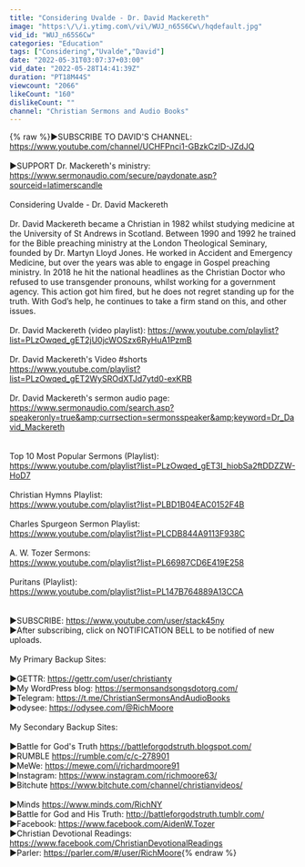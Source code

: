 ```yaml
---
title: "Considering Uvalde - Dr. David Mackereth"
image: "https:\/\/i.ytimg.com\/vi\/WUJ_n65S6Cw\/hqdefault.jpg"
vid_id: "WUJ_n65S6Cw"
categories: "Education"
tags: ["Considering","Uvalde","David"]
date: "2022-05-31T03:07:37+03:00"
vid_date: "2022-05-28T14:41:39Z"
duration: "PT18M44S"
viewcount: "2066"
likeCount: "160"
dislikeCount: ""
channel: "Christian Sermons and Audio Books"
---
```

{% raw %}▶️SUBSCRIBE TO DAVID'S CHANNEL: <a rel="nofollow" target="blank" href="https://www.youtube.com/channel/UCHFPnci1-GBzkCzlD-JZdJQ">https://www.youtube.com/channel/UCHFPnci1-GBzkCzlD-JZdJQ</a><br /><br />▶️SUPPORT Dr. Mackereth's ministry: <a rel="nofollow" target="blank" href="https://www.sermonaudio.com/secure/paydonate.asp?sourceid=latimerscandle">https://www.sermonaudio.com/secure/paydonate.asp?sourceid=latimerscandle</a><br /><br />Considering Uvalde - Dr. David Mackereth<br /><br />Dr. David Mackereth became a Christian in 1982 whilst studying medicine at the University of St Andrews in Scotland. Between 1990 and 1992 he trained for the Bible preaching ministry at the London Theological Seminary, founded by Dr. Martyn Lloyd Jones. He worked in Accident and Emergency Medicine, but over the years was able to engage in Gospel preaching ministry. In 2018 he hit the national headlines as the Christian Doctor who refused to use transgender pronouns, whilst working for a government agency. This action got him fired, but he does not regret standing up for the truth. With God’s help, he continues to take a firm stand on this, and other issues.<br /><br />Dr. David Mackereth (video playlist): <a rel="nofollow" target="blank" href="https://www.youtube.com/playlist?list=PLzOwqed_gET2jU0jcWOSzx6RyHuA1PzmB">https://www.youtube.com/playlist?list=PLzOwqed_gET2jU0jcWOSzx6RyHuA1PzmB</a><br /><br />Dr. David Mackereth's Video #shorts<br /><a rel="nofollow" target="blank" href="https://www.youtube.com/playlist?list=PLzOwqed_gET2WySROdXTJd7ytd0-exKRB">https://www.youtube.com/playlist?list=PLzOwqed_gET2WySROdXTJd7ytd0-exKRB</a> <br /><br />Dr. David Mackereth's sermon audio page: <a rel="nofollow" target="blank" href="https://www.sermonaudio.com/search.asp?speakeronly=true&amp;currsection=sermonsspeaker&amp;keyword=Dr_David_Mackereth">https://www.sermonaudio.com/search.asp?speakeronly=true&amp;currsection=sermonsspeaker&amp;keyword=Dr_David_Mackereth</a><br /><br /><br />Top 10 Most Popular Sermons (Playlist): <br /><a rel="nofollow" target="blank" href="https://www.youtube.com/playlist?list=PLzOwqed_gET3I_hiobSa2ftDDZZW-HoD7">https://www.youtube.com/playlist?list=PLzOwqed_gET3I_hiobSa2ftDDZZW-HoD7</a><br /><br />Christian Hymns Playlist: <br /><a rel="nofollow" target="blank" href="https://www.youtube.com/playlist?list=PLBD1B04EAC0152F4B">https://www.youtube.com/playlist?list=PLBD1B04EAC0152F4B</a><br /><br />Charles Spurgeon Sermon Playlist: <br /><a rel="nofollow" target="blank" href="https://www.youtube.com/playlist?list=PLCDB844A9113F938C">https://www.youtube.com/playlist?list=PLCDB844A9113F938C</a><br /><br />A. W. Tozer Sermons: <br /><a rel="nofollow" target="blank" href="https://www.youtube.com/playlist?list=PL66987CD6E419E258">https://www.youtube.com/playlist?list=PL66987CD6E419E258</a><br /><br />Puritans (Playlist): <br /><a rel="nofollow" target="blank" href="https://www.youtube.com/playlist?list=PL147B764889A13CCA">https://www.youtube.com/playlist?list=PL147B764889A13CCA</a><br /><br /><br />▶️SUBSCRIBE: <a rel="nofollow" target="blank" href="https://www.youtube.com/user/stack45ny">https://www.youtube.com/user/stack45ny</a><br />▶️After subscribing, click on NOTIFICATION BELL to be notified of new uploads.<br /><br />My Primary Backup Sites:<br /><br />▶️GETTR: <a rel="nofollow" target="blank" href="https://gettr.com/user/christianty">https://gettr.com/user/christianty</a><br />▶️My WordPress blog: <a rel="nofollow" target="blank" href="https://sermonsandsongsdotorg.com/">https://sermonsandsongsdotorg.com/</a><br />▶️Telegram: <a rel="nofollow" target="blank" href="https://t.me/ChristianSermonsAndAudioBooks">https://t.me/ChristianSermonsAndAudioBooks</a><br />▶️odysee: <a rel="nofollow" target="blank" href="https://odysee.com/@RichMoore">https://odysee.com/@RichMoore</a><br /><br />My Secondary Backup Sites:<br /><br />▶️Battle for God's Truth <a rel="nofollow" target="blank" href="https://battleforgodstruth.blogspot.com/">https://battleforgodstruth.blogspot.com/</a><br />▶️RUMBLE <a rel="nofollow" target="blank" href="https://rumble.com/c/c-278901">https://rumble.com/c/c-278901</a><br />▶️MeWe: <a rel="nofollow" target="blank" href="https://mewe.com/i/richardmoore91">https://mewe.com/i/richardmoore91</a><br />▶️Instagram: <a rel="nofollow" target="blank" href="https://www.instagram.com/richmoore63/">https://www.instagram.com/richmoore63/</a><br />▶️Bitchute <a rel="nofollow" target="blank" href="https://www.bitchute.com/channel/christianvideos/">https://www.bitchute.com/channel/christianvideos/</a><br /><br />▶️Minds <a rel="nofollow" target="blank" href="https://www.minds.com/RichNY">https://www.minds.com/RichNY</a><br />▶️Battle for God and His Truth: <a rel="nofollow" target="blank" href="http://battleforgodstruth.tumblr.com/">http://battleforgodstruth.tumblr.com/</a><br />▶️Facebook: <a rel="nofollow" target="blank" href="https://www.facebook.com/AidenW.Tozer">https://www.facebook.com/AidenW.Tozer</a><br />▶️Christian Devotional Readings: <a rel="nofollow" target="blank" href="https://www.facebook.com/ChristianDevotionalReadings">https://www.facebook.com/ChristianDevotionalReadings</a><br />▶️Parler: <a rel="nofollow" target="blank" href="https://parler.com/#/user/RichMoore">https://parler.com/#/user/RichMoore</a>{% endraw %}
